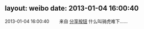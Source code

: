 layout: weibo
date: 2013-01-04 16:00:40
---
2013-01-04 16:00:40  &nbsp;&nbsp;&nbsp;&nbsp;&nbsp;&nbsp; 来自 <a href="http://app.weibo.com/t/feed/cUcI1A" rel="nofollow">分享按钮</a>
什么叫骑虎难下…… ​​​
